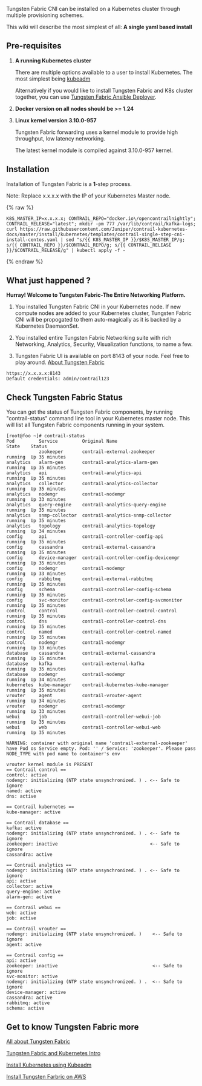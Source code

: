 Tungsten Fabric CNI can be installed on a Kubernetes cluster through multiple provisioning schemes.

This wiki will describe the most simplest of all: **A single yaml based install**

## Pre-requisites
1. **A running Kubernetes cluster**

   There are multiple options available to a user to install Kubernetes. The most simplest being [kubeadm](https://kubernetes.io/docs/setup/independent/create-cluster-kubeadm/)

   Alternatively if you would like to install Tungsten Fabric and K8s cluster together, you can use [Tungsten Fabric Ansible Deployer](https://github.com/Juniper/contrail-ansible-deployer/wiki/Contrail-microservice-installation-with-kubernetes). 

2. **Docker version on all nodes should be >= 1.24**

3. **Linux kernel version 3.10.0-957**

   Tungsten Fabric forwarding uses a kernel module to provide high throughput, low latency networking.

   The latest kernel module is compiled against 3.10.0-957 kernel.

## Installation
  Installation of Tungsten Fabric is a **1**-step process.

  Note: Replace x.x.x.x with the IP of your Kubernetes Master node.

{% raw %}
```
K8S_MASTER_IP=x.x.x.x; CONTRAIL_REPO="docker.io\/opencontrailnightly"; CONTRAIL_RELEASE="latest"; mkdir -pm 777 /var/lib/contrail/kafka-logs; curl https://raw.githubusercontent.com/Juniper/contrail-kubernetes-docs/master/install/kubernetes/templates/contrail-single-step-cni-install-centos.yaml | sed "s/{{ K8S_MASTER_IP }}/$K8S_MASTER_IP/g; s/{{ CONTRAIL_REPO }}/$CONTRAIL_REPO/g; s/{{ CONTRAIL_RELEASE }}/$CONTRAIL_RELEASE/g" | kubectl apply -f -
```
{% endraw %}

## What just happened ?

**Hurray! Welcome to Tungsten Fabric-The Entire Networking Platform.**

1. You installed Tungsten Fabric CNI in your Kubernetes node. If new compute nodes are added to your Kubernetes cluster, Tungsten Fabric CNI will be propogated to them auto-magically as it is backed by a Kubernetes DaemaonSet.

2. You installed entire Tungsten Fabric Networking suite with rich Networking, Analytics, Security, Visualization functions, to name a few.

3. Tungsten Fabric UI is available on port 8143 of your node.  Feel free to play around. [About Tungsten Fabric](https://www.juniper.net/documentation/en_US/release-independent/contrail/information-products/pathway-pages/index.html)
```
https://x.x.x.x:8143
Default credentials: admin/contrail123
```
## Check Tungsten Fabric Status

You can get the status of Tungsten Fabric components, by running "contrail-status" command line tool in your Kubernetes master node. This will list all Tungsten Fabric components running in your system.
```
[root@foo ~]# contrail-status
Pod         Service         Original Name                          State    Status         
            zookeeper       contrail-external-zookeeper            running  Up 35 minutes  
analytics   alarm-gen       contrail-analytics-alarm-gen           running  Up 35 minutes  
analytics   api             contrail-analytics-api                 running  Up 35 minutes  
analytics   collector       contrail-analytics-collector           running  Up 35 minutes  
analytics   nodemgr         contrail-nodemgr                       running  Up 33 minutes  
analytics   query-engine    contrail-analytics-query-engine        running  Up 35 minutes  
analytics   snmp-collector  contrail-analytics-snmp-collector      running  Up 35 minutes  
analytics   topology        contrail-analytics-topology            running  Up 34 minutes  
config      api             contrail-controller-config-api         running  Up 35 minutes  
config      cassandra       contrail-external-cassandra            running  Up 35 minutes  
config      device-manager  contrail-controller-config-devicemgr   running  Up 35 minutes  
config      nodemgr         contrail-nodemgr                       running  Up 33 minutes  
config      rabbitmq        contrail-external-rabbitmq             running  Up 35 minutes  
config      schema          contrail-controller-config-schema      running  Up 35 minutes  
config      svc-monitor     contrail-controller-config-svcmonitor  running  Up 35 minutes  
control     control         contrail-controller-control-control    running  Up 35 minutes  
control     dns             contrail-controller-control-dns        running  Up 35 minutes  
control     named           contrail-controller-control-named      running  Up 35 minutes  
control     nodemgr         contrail-nodemgr                       running  Up 33 minutes  
database    cassandra       contrail-external-cassandra            running  Up 35 minutes  
database    kafka           contrail-external-kafka                running  Up 35 minutes  
database    nodemgr         contrail-nodemgr                       running  Up 34 minutes  
kubernetes  kube-manager    contrail-kubernetes-kube-manager       running  Up 35 minutes  
vrouter     agent           contrail-vrouter-agent                 running  Up 34 minutes  
vrouter     nodemgr         contrail-nodemgr                       running  Up 33 minutes  
webui       job             contrail-controller-webui-job          running  Up 35 minutes  
webui       web             contrail-controller-webui-web          running  Up 35 minutes  

WARNING: container with original name 'contrail-external-zookeeper' have Pod os Service empty. Pod: '' / Service: 'zookeeper'. Please pass NODE_TYPE with pod name to container's env

vrouter kernel module is PRESENT
== Contrail control ==
control: active
nodemgr: initializing (NTP state unsynchronized. ) . <-- Safe to ignore
named: active
dns: active

== Contrail kubernetes ==
kube-manager: active

== Contrail database ==
kafka: active
nodemgr: initializing (NTP state unsynchronized. ) . <-- Safe to ignore
zookeeper: inactive                                  <-- Safe to ignore
cassandra: active

== Contrail analytics ==
nodemgr: initializing (NTP state unsynchronized. ) . <-- Safe to ignore
api: active
collector: active
query-engine: active
alarm-gen: active

== Contrail webui ==
web: active
job: active

== Contrail vrouter ==
nodemgr: initializing (NTP state unsynchronized. )    <-- Safe to ignore
agent: active

== Contrail config ==
api: active
zookeeper: inactive                                   <-- Safe to ignore
svc-monitor: active
nodemgr: initializing (NTP state unsynchronized. ) .  <-- Safe to ignore
device-manager: active
cassandra: active
rabbitmq: active
schema: active

```

## Get to know Tungsten Fabric more

[All about Tungsten Fabric](https://www.juniper.net/documentation/en_US/release-independent/contrail/information-products/pathway-pages/index.html)

[Tungsten Fabric and Kubernetes Intro](https://github.com/Juniper/contrail-controller/wiki/Kubernetes)

[Install Kubernetes using Kubeadm](https://github.com/Juniper/contrail-controller/wiki/Install-K8s-using-Kubeadm)

[Install Tungsten Farbric on AWS](Tungsten-Fabric-15-minute-deployment-with-k8s-on-AWS.md)
